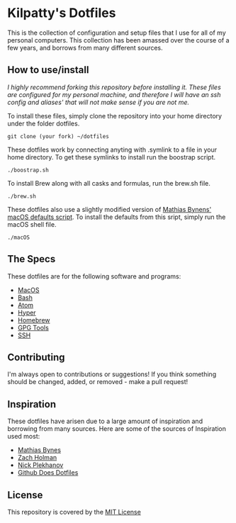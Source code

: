 # Kilpatty's Dotfiles
This is the collection of configuration and setup files that I use for all of my personal computers. This collection has been amassed over the course of a few years, and borrows from many different sources.

## How to use/install

*I highly recommend forking this repository before installing it. These files are configured for my personal machine, and therefore I will have an ssh config and aliases' that will not make sense if you are not me.*

To install these files, simply clone the repository into your home directory under the folder dotfiles.

```
git clone (your fork) ~/dotfiles
```

These dotfiles work by connecting anyting with .symlink to a file in your home directory. To get these symlinks to install run the boostrap script.

```
./boostrap.sh
```

To install Brew along with all casks and formulas, run the brew.sh file.

```
./brew.sh
```

These dotfiles also use a slightly modified version of [Mathias Bynens' macOS defaults script](https://github.com/mathiasbynens/dotfiles/blob/master/.macos). To install the defaults from this sript, simply run the macOS shell file.

```
./macOS
```


## The Specs

These dotfiles are for the following software and programs:

* [MacOS](http://www.apple.com/macos/sierra/)
* [Bash](https://www.gnu.org/software/bash/)
* [Atom](https://atom.io/)
* [Hyper](https://github.com/zeit/hyper)
* [Homebrew](http://brew.sh/)
* [GPG Tools](https://gpgtools.org/)
* [SSH](http://man.openbsd.org/OpenBSD-current/man1/ssh.1)

## Contributing

I'm always open to contributions or suggestions! If you think something should be changed, added, or removed - make a pull request!

## Inspiration

These dotfiles have arisen due to a large amount of inspiration and borrowing from many sources. Here are some of the sources of Inspiration used most:

* [Mathias Bynes](https://github.com/mathiasbynens/dotfiles)
* [Zach Holman](https://github.com/holman/dotfiles)
* [Nick Plekhanov](https://github.com/nicksp/dotfiles)
* [Github Does Dotfiles](https://dotfiles.github.io/)


## License

This repository is covered by the [MIT License](/LICENSE)
